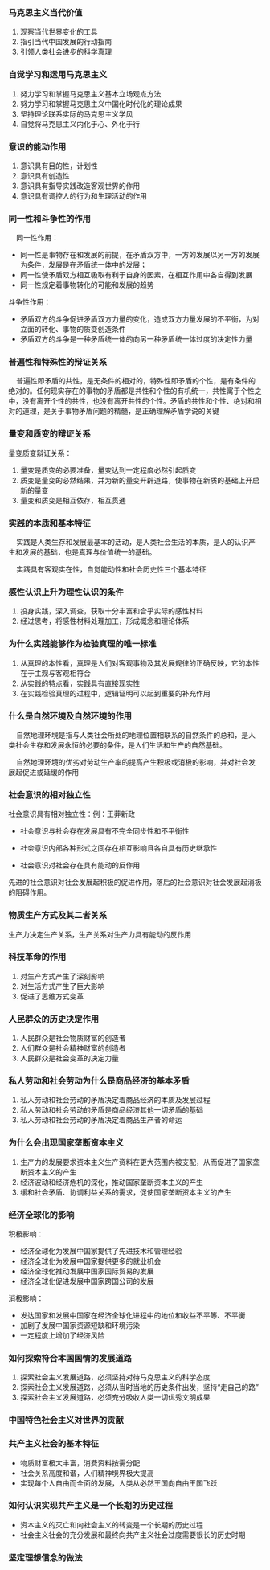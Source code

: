 ### 马克思主义当代价值

1. 观察当代世界变化的工具
2. 指引当代中国发展的行动指南
3. 引领人类社会进步的科学真理

### 自觉学习和运用马克思主义

1. 努力学习和掌握马克思主义基本立场观点方法
2. 努力学习和掌握马克思主义中国化时代化的理论成果
3. 坚持理论联系实际的马克思主义学风
4. 自觉将马克思主义内化于心、外化于行

### 意识的能动作用

1. 意识具有目的性，计划性
2. 意识具有创造性
3. 意识具有指导实践改造客观世界的作用
4. 意识具有调控人的行为和生理活动的作用

### 同一性和斗争性的作用

&nbsp;&nbsp;&nbsp;&nbsp;同一性作用：

- 同一性是事物存在和发展的前提，在矛盾双方中，一方的发展以另一方的发展为条件，发展是在矛盾统一体中的发展；
- 同一性使矛盾双方相互吸取有利于自身的因素，在相互作用中各自得到发展
- 同一性规定着事物转化的可能和发展的趋势

斗争性作用：

- 矛盾双方的斗争促进矛盾双方力量的变化，造成双方力量发展的不平衡，为对立面的转化、事物的质变创造条件
- 矛盾双方的斗争是一种矛盾统一体的向另一种矛盾统一体过度的决定性力量

### 普遍性和特殊性的辩证关系

&nbsp;&nbsp;&nbsp;&nbsp;普遍性即矛盾的共性，是无条件的相对的，特殊性即矛盾的个性，是有条件的绝对的。任何现实存在的事物的矛盾都是共性和个性的有机统一，共性寓于个性之中，没有离开个性的共性，也没有离开共性的个性。矛盾的共性和个性、绝对和相对的道理，是关于事物矛盾问题的精髓，是正确理解矛盾学说的关键

### 量变和质变的辩证关系

量变质变辩证关系：

1. 量变是质变的必要准备，量变达到一定程度必然引起质变
2. 质变是量变的必然结果，并为新的量变开辟道路，使事物在新质的基础上开启新的量变
3. 量变和质变是相互依存，相互贯通

### 实践的本质和基本特征

&nbsp;&nbsp;&nbsp;&nbsp;实践是人类生存和发展最基本的活动，是人类社会生活的本质，是人的认识产生和发展的基础，也是真理与价值统一的基础。

&nbsp;&nbsp;&nbsp;&nbsp;实践具有客观实在性，自觉能动性和社会历史性三个基本特征

### 感性认识上升为理性认识的条件

1. 投身实践，深入调查，获取十分丰富和合乎实际的感性材料
2. 经过思考，将感性材料处理加工，形成概念和理论体系

### 为什么实践能够作为检验真理的唯一标准

1. 从真理的本性看，真理是人们对客观事物及其发展规律的正确反映，它的本性在于主观与客观相符合
2. 从实践的特点看，实践具有直接现实性
3. 在实践检验真理的过程中，逻辑证明可以起到重要的补充作用

### 什么是自然环境及自然环境的作用

&nbsp;&nbsp;&nbsp;&nbsp;自然地理环境是指与人类社会所处的地理位置相联系的自然条件的总和，是人类社会生存和发展永恒的必要的条件，是人们生活和生产的自然基础。

&nbsp;&nbsp;&nbsp;&nbsp;自然地理环境的优劣对劳动生产率的提高产生积极或消极的影响，并对社会发展起促进或延缓的作用

### 社会意识的相对独立性

社会意识具有相对独立性：例：王莽新政

-  社会意识与社会存在发展具有不完全同步性和不平衡性

-  社会意识内部各种形式之间存在相互影响且各自具有历史继承性

-  社会意识对社会存在具有能动的反作用

先进的社会意识对社会发展起积极的促进作用，落后的社会意识对社会发展起消极的阻碍作用。

### 物质生产方式及其二者关系

生产力决定生产关系，生产关系对生产力具有能动的反作用

### 科技革命的作用

1. 对生产方式产生了深刻影响
2. 对生活方式产生了巨大影响
3. 促进了思维方式变革

### 人民群众的历史决定作用

1. 人民群众是社会物质财富的创造者
2. 人们群众是社会精神财富的创造者
3. 人民群众是社会变革的决定力量

### 私人劳动和社会劳动为什么是商品经济的基本矛盾

1.  私人劳动和社会劳动的矛盾决定着商品经济的本质及发展过程
2. 私人劳动和社会劳动的矛盾是商品经济其他一切矛盾的基础
3. 私人劳动和社会劳动的矛盾决定着商品生产者的命运

### 为什么会出现国家垄断资本主义

1. 生产力的发展要求资本主义生产资料在更大范围内被支配，从而促进了国家垄断资本主义的产生
2. 经济波动和经济危机的深化，推动国家垄断资本主义的产生
3. 缓和社会矛盾、协调利益关系的需求，促使国家垄断资本主义的产生

### 经济全球化的影响

积极影响：

- 经济全球化为发展中国家提供了先进技术和管理经验
- 经济全球化为发展中国家提供更多的就业机会
- 经济全球化推动发展中国家国际贸易的发展
- 经济全球化促进发展中国家跨国公司的发展

消极影响：

- 发达国家和发展中国家在经济全球化进程中的地位和收益不平等、不平衡
- 加剧了发展中国家资源短缺和环境污染
- 一定程度上增加了经济风险

### 如何探索符合本国国情的发展道路

1. 探索社会主义发展道路，必须坚持对待马克思主义的科学态度
2. 探索社会主义发展道路，必须从当时当地的历史条件出发，坚持“走自己的路”
3. 探索社会主义发展道路，必须充分吸收人类一切优秀文明成果

### 中国特色社会主义对世界的贡献

### 共产主义社会的基本特征

- 物质财富极大丰富，消费资料按需分配
- 社会关系高度和谐，人们精神境界极大提高
- 实现每个人自由而全面的发展，人类从必然王国向自由王国飞跃

### 如何认识实现共产主义是一个长期的历史过程

- 资本主义的灭亡和向社会主义的转变是一个长期的历史过程
- 社会主义社会的充分发展和最终向共产主义社会过度需要很长的历史时期

### 坚定理想信念的做法
